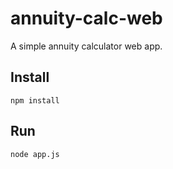 # annuity-calc-web
A simple annuity calculator web app.

## Install

```
npm install
```

## Run

```
node app.js
```

